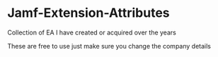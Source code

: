 # Jamf-Extension-Attributes

Collection of EA I have created or acquired over the years

These are free to use just make sure you change the company details 
